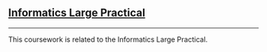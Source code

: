 ## [Informatics Large Practical](http://www.drps.ed.ac.uk/20-21/dpt/cxinfr09051.htm)

***

This coursework is related to the Informatics Large Practical. 


